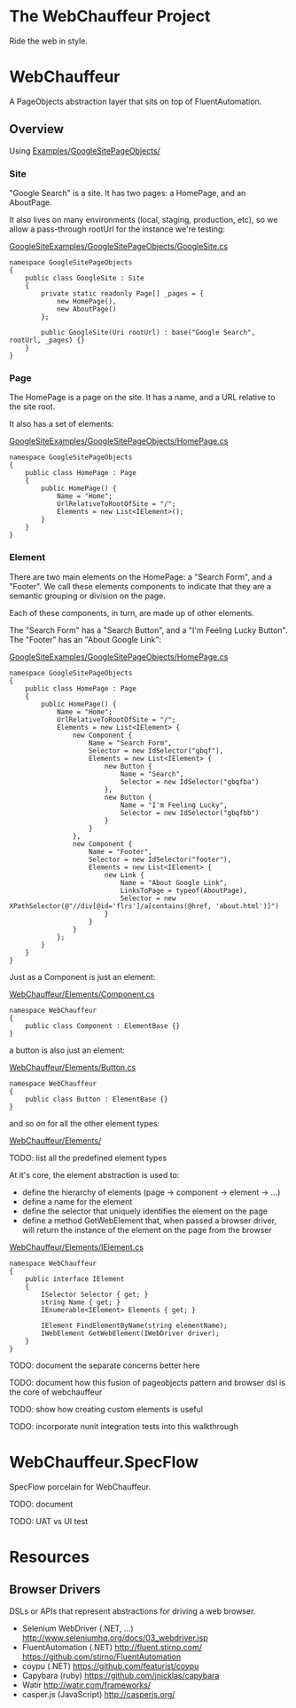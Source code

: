 # The WebChauffeur Project


Ride the web in style.


# WebChauffeur

A PageObjects abstraction layer that sits on top of FluentAutomation.

## Overview

Using [Examples/GoogleSitePageObjects/](Examples/GoogleSitePageObjects/)

### Site

"Google Search" is a site. It has two pages: a HomePage, and an AboutPage. 

It also lives on many environments (local, staging, production, etc), so we allow a pass-through rootUrl for the instance we're testing:

[GoogleSiteExamples/GoogleSitePageObjects/GoogleSite.cs](Examples/GoogleSitePageObjects/GoogleSite.cs)
```
namespace GoogleSitePageObjects
{
    public class GoogleSite : Site
    {
        private static readonly Page[] _pages = {
            new HomePage(),
            new AboutPage()
        };

        public GoogleSite(Uri rootUrl) : base("Google Search", rootUrl, _pages) {}
    }
}
```

### Page

The HomePage is a page on the site. It has a name, and a URL relative to the site root.

It also has a set of elements:

[GoogleSiteExamples/GoogleSitePageObjects/HomePage.cs](Examples/GoogleSitePageObjects/HomePage.cs)
```
namespace GoogleSitePageObjects
{
    public class HomePage : Page
    { 
        public HomePage() {
            Name = "Home";
            UrlRelativeToRootOfSite = "/";
            Elements = new List<IElement>();
        }
    }
}
```

### Element

There are two main elements on the HomePage: a "Search Form", and a "Footer". We call these elements components to indicate that they are a semantic grouping or division on the page.

Each of these components, in turn, are made up of other elements.

The "Search Form" has a "Search Button", and a "I'm Feeling Lucky Button". The "Footer" has an "About Google Link":

[GoogleSiteExamples/GoogleSitePageObjects/HomePage.cs](Examples/GoogleSitePageObjects/HomePage.cs)
```
namespace GoogleSitePageObjects
{
    public class HomePage : Page
    { 
        public HomePage() {
            Name = "Home";
            UrlRelativeToRootOfSite = "/";
            Elements = new List<IElement> {
                new Component {
                    Name = "Search Form",
                    Selector = new IdSelector("gbqf"),
                    Elements = new List<IElement> {
                        new Button {
                            Name = "Search",
                            Selector = new IdSelector("gbqfba")
                        },
                        new Button {
                            Name = "I'm Feeling Lucky",
                            Selector = new IdSelector("gbqfbb")
                        }
                    }
                },
                new Component {
                    Name = "Footer",
                    Selector = new IdSelector("footer"),
                    Elements = new List<IElement> {
                        new Link {
                            Name = "About Google Link",
                            LinksToPage = typeof(AboutPage),
                            Selector = new XPathSelector(@"//div[@id='flrs']/a[contains(@href, 'about.html')]")
                        }
                    }
                }
            };
        }
    }
}
```

Just as a Component is just an element:

[WebChauffeur/Elements/Component.cs](WebChauffeur/Elements/Component.cs)
```
namespace WebChauffeur
{
    public class Component : ElementBase {}
}
```

a button is also just an element:

[WebChauffeur/Elements/Button.cs](WebChauffeur/Elements/Button.cs)
```
namespace WebChauffeur
{
    public class Button : ElementBase {}
}
```

and so on for all the other element types:

[WebChauffeur/Elements/](WebChauffeur/Elements/)

TODO: list all the predefined element types

At it's core, the element abstraction is used to:

* define the hierarchy of elements (page -> component -> element -> ...)
* define a name for the element
* define the selector that uniquely identifies the element on the page
* define a method GetWebElement that, when passed a browser driver, will return the instance of the element on the page from the browser

[WebChauffeur/Elements/IElement.cs](WebChauffeur/Elements/IElement.cs)
```
namespace WebChauffeur
{
    public interface IElement
    {
        ISelector Selector { get; }
        string Name { get; }
        IEnumerable<IElement> Elements { get; }

        IElement FindElementByName(string elementName);
        IWebElement GetWebElement(IWebDriver driver);
    }
}
```

TODO: document the separate concerns better here

TODO: document how this fusion of pageobjects pattern and browser dsl is the core of webchauffeur

TODO: show how creating custom elements is useful

TODO: incorporate nunit integration tests into this walkthrough

# WebChauffeur.SpecFlow

SpecFlow porcelain for WebChauffeur.

TODO: document

TODO: UAT vs UI test

# Resources

## Browser Drivers

DSLs or APIs that represent abstractions for driving a web browser.   

* Selenium WebDriver (.NET, ...)
http://www.seleniumhq.org/docs/03_webdriver.jsp
* FluentAutomation (.NET)
http://fluent.stirno.com/
https://github.com/stirno/FluentAutomation
* coypu (.NET)
https://github.com/featurist/coypu
* Capybara (ruby)
https://github.com/jnicklas/capybara
* Watir
http://watir.com/frameworks/
* casper.js (JavaScript)
http://casperjs.org/
